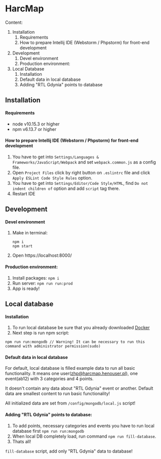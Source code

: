 # HarcMap
Content:
1. Installation
    1. Requirements
    2. How to prepare Intellij IDE (Webstorm / Phpstorm) for front-end development
2. Development
    1. Devel environment
    2. Production environment:
3. Local Database
    1. Installation
    2. Default data in local database
    3. Adding "RTL Gdynia" points to database 





## Installation
#### Requirements
- node v10.15.3 or higher
- npm v6.13.7 or higher

#### How to prepare Intellij IDE (Webstorm / Phpstorm) for front-end development
1. You have to get into `Settings/Languages & Frameworks/JavaScript/Webpack` and set `webpack.common.js` as a config file.
2. Open `Project Files` click by right button on `.eslintrc` file and click `Apply ESLint Code Style Rules` option.
3. You have to get into `Settings/Editor/Code Style/HTML`, find `Do not indent children of` option and add `script` tag there.
4. Restart IDE






## Development
#### Devel environment
1. Make in terminal:
    ```
    npm i
    npm start
    ``` 
2. Open https://localhost:8000/

#### Production environment:
1. Install packages: `npm i`
2. Run server: `npm run run:prod`
3. App is ready!




## Local database
#### Installation
1. To run local database be sure that you already downloaded [Docker](https://www.docker.com/products/docker-desktop)
2. Next step is run npm script: 
```
npm run run:mongodb // Warning! It can be necessary to run this command with administrator permission(sudo)
``` 

#### Default data in local database
For default, local database is filled example data to run all basic functionality.
It means one user(zhp@harcmap.henouser.pl), one event(ab12) with 3 categories and 4 points.


It doesn't contain any data about "RTL Gdynia" event or another. 
Default data are smallest content to run basic functionality!

All initialized data are set from `/config/mongodb/local.js` script!

#### Adding "RTL Gdynia" points to database:
1. To add points, necessary categories and events you have to run local database first `npm run run:mongodb`
2. When local DB completely load, run command `npm run fill-database`.
3. Thats all!

`fill-database` script, add only "RTL Gdynia" data to database!



